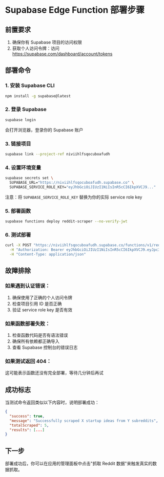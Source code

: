 # Supabase Edge Function 部署步骤

## 前置要求

1. 确保你有 Supabase 项目的访问权限
2. 获取个人访问令牌：访问 https://supabase.com/dashboard/account/tokens

## 部署命令

### 1. 安装 Supabase CLI
```bash
npm install -g supabase@latest
```

### 2. 登录 Supabase
```bash
supabase login
```
会打开浏览器，登录你的 Supabase 账户

### 3. 链接项目
```bash
supabase link --project-ref niviihlfsqocuboafudh
```

### 4. 设置环境变量
```bash
supabase secrets set \
  SUPABASE_URL="https://niviihlfsqocuboafudh.supabase.co" \
  SUPABASE_SERVICE_ROLE_KEY="eyJhbGciOiJIUzI1NiIsInR5cCI6IkpXVCJ9..."
```
注意：将 `SUPABASE_SERVICE_ROLE_KEY` 替换为你的实际 service role key

### 5. 部署函数
```bash
supabase functions deploy reddit-scraper --no-verify-jwt
```

### 6. 测试部署
```bash
curl -X POST "https://niviihlfsqocuboafudh.supabase.co/functions/v1/reddit-scraper" \
  -H "Authorization: Bearer eyJhbGciOiJIUzI1NiIsInR5cCI6IkpXVCJ9.eyJpc3MiOiJzdXBhYmFzZSIsInJlZiI6Im5pdmlpaGxmc3FvY3Vib2FmdWRoIiwicm9sZSI6ImFub24iLCJpYXQiOjE3NTA1NDA0MDcsImV4cCI6MjA2NjExNjQwN30.p1kZQezwzr_7ZHs5Nd8sHZouoY76MmfnHSedeRi7gSc" \
  -H "Content-Type: application/json"
```

## 故障排除

### 如果遇到认证错误：
1. 确保使用了正确的个人访问令牌
2. 检查项目引用 ID 是否正确
3. 验证 service role key 是否有效

### 如果函数部署失败：
1. 检查函数代码是否有语法错误
2. 确保所有依赖都正确导入
3. 查看 Supabase 控制台的错误日志

### 如果测试返回 404：
这可能表示函数还没有完全部署，等待几分钟后再试

## 成功标志

当测试命令返回类似以下内容时，说明部署成功：
```json
{
  "success": true,
  "message": "Successfully scraped X startup ideas from Y subreddits",
  "totalScraped": 5,
  "results": [...]
}
```

## 下一步

部署成功后，你可以在应用的管理面板中点击"抓取 Reddit 数据"来触发真实的数据抓取。